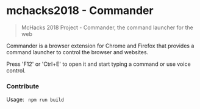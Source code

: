 # mchacks2018 - Commander
> McHacks 2018 Project - Commander, the command launcher for the web

Commander is a browser extension for Chrome and Firefox that provides a command launcher to control the browser and websites.

Press 'F12' or 'Ctrl+E' to open it and start typing a command or use voice control.

### Contribute
Usage:
` npm run build`
